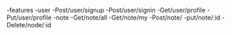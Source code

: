 -features
 -user
  -Post/user/signup
  -Post/user/signin
  -Get/user/profile
  -Put/user/profile
-note
 -Get/note/all
 -Get/note/my
 -Post/note/
 -put/note/:id
 -Delete/node/:id